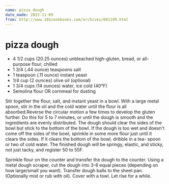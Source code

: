 ```yaml
---
name: pizza dough
date_made: 2015-11-09
from: http://www.101cookbooks.com/archives/001199.html
---
```


pizza dough
===========

* 4 1/2 cups (20.25 ounces) unbleached high-gluten, bread, or all-purpose flour, chilled 
* 1 3/4 (.44 ounce) teaspoons salt
* 1 teaspoon (.11 ounce) instant yeast 
* 1/4 cup (2 ounces) olive oil (optional)
* 1 3/4 cups (14 ounces) water, ice cold (40°F) 
* Semolina flour OR cornmeal for dusting

Stir together the flour, salt, and instant yeast in a bowl. With a large metal spoon, stir in the oil and the cold water until the flour is all absorbed.Reverse the circular motion a few times to develop the gluten further. Do this for 5 to 7 minutes, or until the dough is smooth and the ingredients are evenly distributed. The dough should clear the sides of the bowl but stick to the bottom of the bowl. If the dough is too wet and doesn't come off the sides of the bowl, sprinkle in some more flour just until it clears the sides. If it clears the bottom of the bowl, dribble in a tea- spoon or two of cold water. The finished dough will be springy, elastic, and sticky, not just tacky, and register 50 to 55F.

Sprinkle flour on the counter and transfer the dough to the counter. Using a metal dough scraper, cut the dough into 3-6 equal pieces (depending on how large/small you want). Transfer dough balls to the sheet pan. (Optionally mist or rub with oil). Cover with a towl. Let rise for a while.

